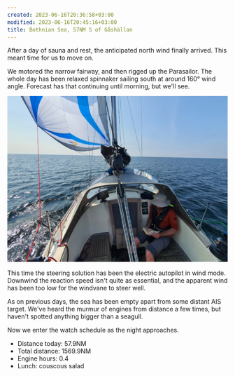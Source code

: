 ```yaml
---
created: 2023-06-16T20:36:58+03:00
modified: 2023-06-16T20:45:16+03:00
title: Bothnian Sea, 57NM S of Gåshällan
---
```


After a day of sauna and rest, the anticipated north wind finally arrived. This meant time for us to move on.

We motored the narrow fairway, and then rigged up the Parasailor. The whole day has been relaxed spinnaker sailing south at around 160° wind angle. Forecast has that continuing until morning, but we'll see.

![Image](../2023/27b80102d7fc47e033b1a9382df9cc1c.jpg) 

This time the steering solution has been the electric autopilot in wind mode. Downwind the reaction speed isn't quite as essential, and the apparent wind has been too low for the windvane to steer well.

As on previous days, the sea has been empty apart from some distant AIS target. We've heard the murmur of engines from distance a few times, but haven't spotted anything bigger than a seagull.

Now we enter the watch schedule as the night approaches.

* Distance today: 57.9NM
* Total distance: 1569.9NM
* Engine hours: 0.4
* Lunch: couscous salad
